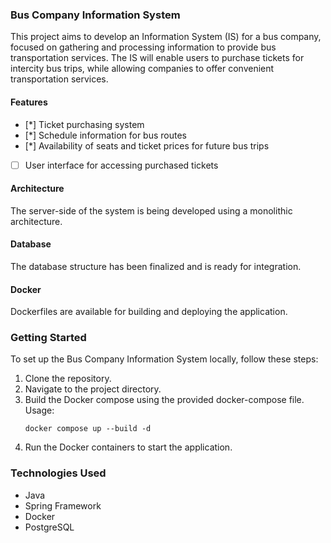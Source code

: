 ### Bus Company Information System

This project aims to develop an Information System (IS) for a bus company, focused on gathering and processing information to provide bus transportation services. The IS will enable users to purchase tickets for intercity bus trips, while allowing companies to offer convenient transportation services.

#### Features
- [*] Ticket purchasing system
- [*] Schedule information for bus routes
- [*] Availability of seats and ticket prices for future bus trips
- [ ] User interface for accessing purchased tickets

#### Architecture
The server-side of the system is being developed using a monolithic architecture.

#### Database
The database structure has been finalized and is ready for integration.

#### Docker
Dockerfiles are available for building and deploying the application.

### Getting Started
To set up the Bus Company Information System locally, follow these steps:

1. Clone the repository.
2. Navigate to the project directory.
3. Build the Docker compose using the provided docker-compose file. 
Usage:
   ```
   docker compose up --build -d
   ```
4. Run the Docker containers to start the application.

### Technologies Used
- Java
- Spring Framework
- Docker
- PostgreSQL
